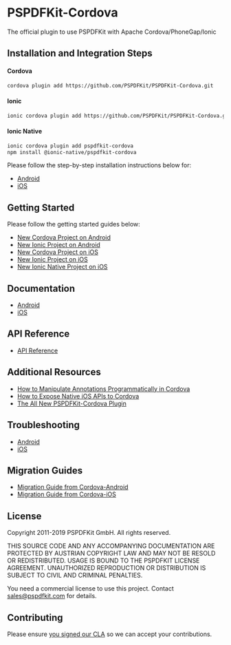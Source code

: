 # PSPDFKit-Cordova

The official plugin to use PSPDFKit with Apache Cordova/PhoneGap/Ionic

## Installation and Integration Steps

#### Cordova

```sh
cordova plugin add https://github.com/PSPDFKit/PSPDFKit-Cordova.git
```

#### Ionic

```sh
ionic cordova plugin add https://github.com/PSPDFKit/PSPDFKit-Cordova.git
```

#### Ionic Native

```sh
ionic cordova plugin add pspdfkit-cordova
npm install @ionic-native/pspdfkit-cordova
```

Please follow the step-by-step installation instructions below for:

- [Android](/docs/android#installation)
- [iOS](/docs/ios#installation)


## Getting Started

Please follow the getting started guides below:

- [New Cordova Project on Android](/docs/android#new-cordova-project)
- [New Ionic Project on Android](/docs/android#quickstart-guide-ionic)
- [New Cordova Project on iOS](/docs/ios#new-cordova-project)
- [New Ionic Project on iOS](/docs/ios#new-ionic-project)
- [New Ionic Native Project on iOS](/docs/ios#new-ionic-native-project)

## Documentation

- [Android](/docs/android/README.md)
- [iOS](/docs/ios/README.md)

## API Reference

- [API Reference](/www/PSPDFKit.js)

## Additional Resources

- [How to Manipulate Annotations Programmatically in Cordova](https://pspdfkit.com/blog/2019/how-to-manipulate-annotations-programmatically-in-cordova/)
- [How to Expose Native iOS APIs to Cordova](https://pspdfkit.com/blog/2019/how-to-expose-ios-api-to-cordova/)
- [The All New PSPDFKit-Cordova Plugin](https://pspdfkit.com/blog/2019/pspdfkit-cordova/)

## Troubleshooting

- [Android](/docs/android#troubleshooting)
- [iOS](/docs/ios#troubleshooting)

## Migration Guides

- [Migration Guide from Cordova-Android](/docs/android#migration-guide-from-cordova-android)
- [Migration Guide from Cordova-iOS](/docs/ios#migration-guide-from-cordova-ios)

## License

Copyright 2011-2019 PSPDFKit GmbH. All rights reserved.

THIS SOURCE CODE AND ANY ACCOMPANYING DOCUMENTATION ARE PROTECTED BY AUSTRIAN COPYRIGHT LAW
AND MAY NOT BE RESOLD OR REDISTRIBUTED. USAGE IS BOUND TO THE PSPDFKIT LICENSE AGREEMENT.
UNAUTHORIZED REPRODUCTION OR DISTRIBUTION IS SUBJECT TO CIVIL AND CRIMINAL PENALTIES.

You need a commercial license to use this project. Contact sales@pspdfkit.com for details.

## Contributing

Please ensure [you signed our CLA](https://pspdfkit.com/guides/web/current/miscellaneous/contributing/) so we can accept your contributions.
